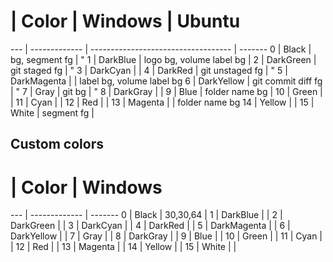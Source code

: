   # | Color         | Windows                             | Ubuntu
--- | ------------- | ----------------------------------- | -------
  0 | Black         | bg, segment fg                      | "
  1 | DarkBlue      | logo bg, volume label bg            |
  2 | DarkGreen     | git staged fg                       | "
  3 | DarkCyan      |                                     |
  4 | DarkRed       | git unstaged fg                     | "
  5 | DarkMagenta   |                                     | label bg, volume label bg
  6 | DarkYellow    | git commit diff fg                  | "
  7 | Gray          | git bg                              | "
  8 | DarkGray      |                                     |
  9 | Blue          | folder name bg                      |
 10 | Green         |                                     |
 11 | Cyan          |                                     |
 12 | Red           |                                     |
 13 | Magenta       |                                     | folder name bg
 14 | Yellow        |                                     |
 15 | White         | segment fg                          |


## Custom colors
  # | Color         | Windows
--- | ------------- | -------
  0 | Black         | 30,30,64 |
  1 | DarkBlue      |  |
  2 | DarkGreen     |  |
  3 | DarkCyan      |  |
  4 | DarkRed       |  |
  5 | DarkMagenta   |  |
  6 | DarkYellow    |  |
  7 | Gray          |  |
  8 | DarkGray      |  |
  9 | Blue          |  |
 10 | Green         |  |
 11 | Cyan          |  |
 12 | Red           |  |
 13 | Magenta       |  |
 14 | Yellow        |  |
 15 | White         |  |